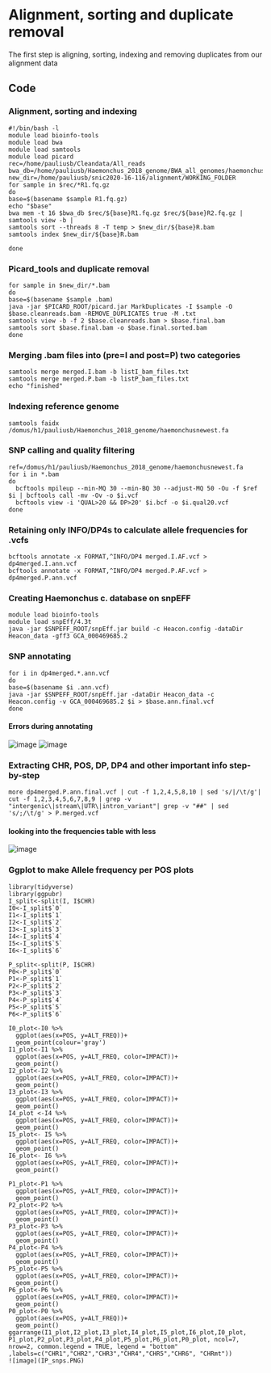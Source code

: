 # Alignment, sorting and duplicate removal
The first step is aligning, sorting, indexing and removing duplicates from our alignment data
## Code
### Alignment, sorting and indexing
``` shell
#!/bin/bash -l
module load bioinfo-tools
module load bwa
module load samtools
module load picard
rec=/home/pauliusb/Cleandata/All_reads
bwa_db=/home/pauliusb/Haemonchus_2018_genome/BWA_all_genomes/haemonchus_cc
new_dir=/home/pauliusb/snic2020-16-116/alignment/WORKING_FOLDER
for sample in $rec/*R1.fq.gz
do
base=$(basename $sample R1.fq.gz)
echo "$base"
bwa mem -t 16 $bwa_db $rec/${base}R1.fq.gz $rec/${base}R2.fq.gz |
samtools view -b |
samtools sort --threads 8 -T temp > $new_dir/${base}R.bam
samtools index $new_dir/${base}R.bam

done
```
### Picard_tools and duplicate removal
```shell
for sample in $new_dir/*.bam
do
base=$(basename $sample .bam)
java -jar $PICARD_ROOT/picard.jar MarkDuplicates -I $sample -O $base.cleanreads.bam -REMOVE_DUPLICATES true -M .txt
samtools view -b -f 2 $base.cleanreads.bam > $base.final.bam
samtools sort $base.final.bam -o $base.final.sorted.bam
done
```
### Merging .bam files into (pre=I and post=P) two categories
``` shell
samtools merge merged.I.bam -b listI_bam_files.txt
samtools merge merged.P.bam -b listP_bam_files.txt
echo "finished"
```
### Indexing reference genome
``` shell
samtools faidx /domus/h1/pauliusb/Haemonchus_2018_genome/haemonchusnewest.fa
```
### SNP calling and quality filtering
``` shell
ref=/domus/h1/pauliusb/Haemonchus_2018_genome/haemonchusnewest.fa
for i in *.bam
do
  bcftools mpileup --min-MQ 30 --min-BQ 30 --adjust-MQ 50 -Ou -f $ref $i | bcftools call -mv -Ov -o $i.vcf
  bcftools view -i 'QUAL>20 && DP>20' $i.bcf -o $i.qual20.vcf
done
```
### Retaining only INFO/DP4s to calculate allele frequencies for .vcfs
``` shell
bcftools annotate -x FORMAT,^INFO/DP4 merged.I.AF.vcf > dp4merged.I.ann.vcf
bcftools annotate -x FORMAT,^INFO/DP4 merged.P.AF.vcf > dp4merged.P.ann.vcf
```
### Creating Haemonchus c. database on snpEFF
``` shell
module load bioinfo-tools
module load snpEff/4.3t
java -jar $SNPEFF_ROOT/snpEff.jar build -c Heacon.config -dataDir Heacon_data -gff3 GCA_000469685.2
```
### SNP annotating
``` shell
for i in dp4merged.*.ann.vcf
do
base=$(basename $i .ann.vcf)
java -jar $SNPEFF_ROOT/snpEff.jar -dataDir Heacon_data -c Heacon.config -v GCA_000469685.2 $i > $base.ann.final.vcf
done
```
#### Errors during annotating

![image](erroors.PNG)
![image](errs.PNG)

### Extracting CHR, POS, DP, DP4 and other important info step-by-step
``` shell
more dp4merged.P.ann.final.vcf | cut -f 1,2,4,5,8,10 | sed 's/|/\t/g'| cut -f 1,2,3,4,5,6,7,8,9 | grep -v "intergenic\|stream\|UTR\|intron_variant"| grep -v "##" | sed 's/;/\t/g' > P.merged.vcf
```
#### looking into the frequencies table with less

![image](CHR_POS_DP_AF_MAF.PNG)

### Ggplot to make Allele frequency per POS plots
``` shell
library(tidyverse)
library(ggpubr)
I_split<-split(I, I$CHR)
I0<-I_split$`0`
I1<-I_split$`1`
I2<-I_split$`2`
I3<-I_split$`3`
I4<-I_split$`4`
I5<-I_split$`5`
I6<-I_split$`6`

P_split<-split(P, I$CHR)
P0<-P_split$`0`
P1<-P_split$`1`
P2<-P_split$`2`
P3<-P_split$`3`
P4<-P_split$`4`
P5<-P_split$`5`
P6<-P_split$`6`

I0_plot<-I0 %>%
  ggplot(aes(x=POS, y=ALT_FREQ))+
  geom_point(colour='gray')
I1_plot<-I1 %>%
  ggplot(aes(x=POS, y=ALT_FREQ, color=IMPACT))+
  geom_point()
I2_plot<-I2 %>%
  ggplot(aes(x=POS, y=ALT_FREQ, color=IMPACT))+
  geom_point()
I3_plot<-I3 %>%
  ggplot(aes(x=POS, y=ALT_FREQ, color=IMPACT))+
  geom_point()
I4_plot <-I4 %>%
  ggplot(aes(x=POS, y=ALT_FREQ, color=IMPACT))+
  geom_point()
I5_plot<- I5 %>%
  ggplot(aes(x=POS, y=ALT_FREQ, color=IMPACT))+
  geom_point()
I6_plot<- I6 %>%
  ggplot(aes(x=POS, y=ALT_FREQ, color=IMPACT))+
  geom_point()
  
P1_plot<-P1 %>%
  ggplot(aes(x=POS, y=ALT_FREQ, color=IMPACT))+
  geom_point()  
P2_plot<-P2 %>%
  ggplot(aes(x=POS, y=ALT_FREQ, color=IMPACT))+
  geom_point()  
P3_plot<-P3 %>%
  ggplot(aes(x=POS, y=ALT_FREQ, color=IMPACT))+
  geom_point()
P4_plot<-P4 %>%
  ggplot(aes(x=POS, y=ALT_FREQ, color=IMPACT))+
  geom_point()
P5_plot<-P5 %>%
  ggplot(aes(x=POS, y=ALT_FREQ, color=IMPACT))+
  geom_point()
P6_plot<-P6 %>%
  ggplot(aes(x=POS, y=ALT_FREQ, color=IMPACT))+
  geom_point()
P0_plot<-P0 %>%
  ggplot(aes(x=POS, y=ALT_FREQ))+
  geom_point()
ggarrange(I1_plot,I2_plot,I3_plot,I4_plot,I5_plot,I6_plot,I0_plot, P1_plot,P2_plot,P3_plot,P4_plot,P5_plot,P6_plot,P0_plot, ncol=7, nrow=2, common.legend = TRUE, legend = "bottom" ,labels=c("CHR1","CHR2","CHR3","CHR4","CHR5","CHR6", "CHRmt"))
![image](IP_snps.PNG) 
 
